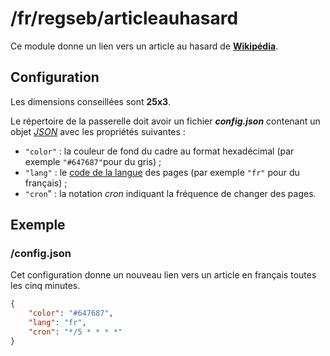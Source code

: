 # /fr/regseb/articleauhasard
Ce module donne un lien vers un article au hasard de
**[Wikipédia](https://fr.wikipedia.org/)**.

## Configuration
Les dimensions conseillées sont **25x3**.

Le répertoire de la passerelle doit avoir un fichier ***config.json***
contenant un objet *[JSON](http://www.json.org "JavaScript Object Notation")*
avec les propriétés suivantes :
- `"color"` : la couleur de fond du cadre au format hexadécimal (par exemple
  `"#647687"`pour du gris) ;
- `"lang"` : le
  [code de la langue](https://meta.wikimedia.org/wiki/List_of_Wikipedias/fr)
  des pages (par exemple `"fr"` pour du français) ;
- `"cron`" : la notation *cron* indiquant la fréquence de changer des pages.

## Exemple
### /config.json
Cet configuration donne un nouveau lien vers un article en français toutes les
cinq minutes.
```JSON
{
    "color": "#647687",
    "lang": "fr",
    "cron": "*/5 * * * *"
}
```

